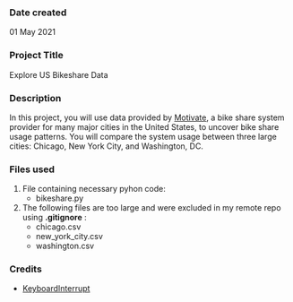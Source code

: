 ### Date created
01 May 2021

### Project Title
Explore US Bikeshare Data

### Description
In this project, you will use data provided by [Motivate](https://www.motivateco.com/), a bike share system provider for many major cities in the United States, to uncover bike share usage patterns. You will compare the system usage between three large cities: Chicago, New York City, and Washington, DC.

### Files used
1. File containing necessary pyhon code:
   * bikeshare.py	
2. The following files are too large and were excluded in my remote repo using **.gitignore** :
   * chicago.csv
   * new_york_city.csv
   * washington.csv

### Credits
* [KeyboardInterrupt](https://stackoverflow.com/questions/13180941/how-to-kill-a-while-loop-with-a-keystroke)